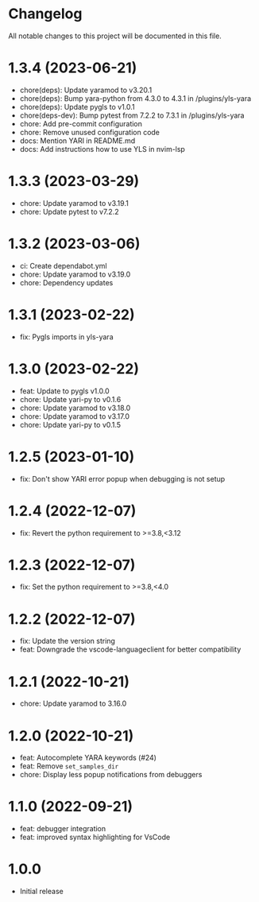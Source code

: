# Changelog
All notable changes to this project will be documented in this file.

# 1.3.4 (2023-06-21)

* chore(deps): Update yaramod to v3.20.1
* chore(deps): Bump yara-python from 4.3.0 to 4.3.1 in /plugins/yls-yara
* chore(deps): Update pygls to v1.0.1
* chore(deps-dev): Bump pytest from 7.2.2 to 7.3.1 in /plugins/yls-yara
* chore: Add pre-commit configuration
* chore: Remove unused configuration code
* docs: Mention YARI in README.md
* docs: Add instructions how to use YLS in nvim-lsp

# 1.3.3 (2023-03-29)

* chore: Update yaramod to v3.19.1
* chore: Update pytest to v7.2.2

# 1.3.2 (2023-03-06)

- ci: Create dependabot.yml
- chore: Update yaramod to v3.19.0
- chore: Dependency updates

# 1.3.1 (2023-02-22)

- fix: Pygls imports in yls-yara

# 1.3.0 (2023-02-22)

- feat: Update to pygls v1.0.0
- chore: Update yari-py to v0.1.6
- chore: Update yaramod to v3.18.0
- chore: Update yaramod to v3.17.0
- chore: Update yari-py to v0.1.5

# 1.2.5 (2023-01-10)

- fix: Don't show YARI error popup when debugging is not setup

# 1.2.4 (2022-12-07)

- fix: Revert the python requirement to >=3.8,<3.12

# 1.2.3 (2022-12-07)

- fix: Set the python requirement to >=3.8,<4.0

# 1.2.2 (2022-12-07)

- fix: Update the version string
- feat: Downgrade the vscode-languageclient for better compatibility

# 1.2.1 (2022-10-21)

- chore: Update yaramod to 3.16.0

# 1.2.0 (2022-10-21)

- feat: Autocomplete YARA keywords (#24)
- feat: Remove `set_samples_dir`
- chore: Display less popup notifications from debuggers

# 1.1.0 (2022-09-21)

- feat: debugger integration
- feat: improved syntax highlighting for VsCode

# 1.0.0

- Initial release
